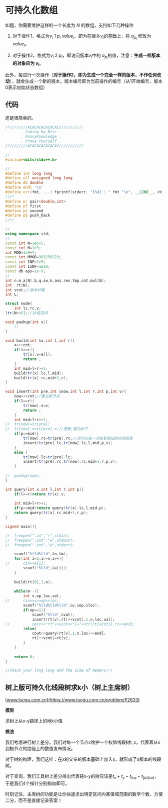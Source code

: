 # 可持久化数组

如题，你需要维护这样的一个长度为 $N$ 的数组，支持如下几种操作

1. 对于操作1，格式为$v_i \ 1 \ p_i \ {value}_i$，即为在版本$v_i$的基础上，将 $a_{p_i}$ 修改为 ${value}_i$。

2. 对于操作2，格式为$v_i \ 2 \ p_i$，即访问版本$v_i$中的 $a_{p_i}$的值，注意：**生成一样版本的对象应为 $v_i$**。

此外，每进行一次操作（**对于操作2，即为生成一个完全一样的版本，不作任何改动**），就会生成一个新的版本。版本编号即为当前操作的编号（从1开始编号，版本0表示初始状态数组）

## 代码

还是很简单的。

```C++
/*////////ACACACACACACAC///////////
       . Coding by Ntsc .
       . FancyKnowledge .
       . Prove Yourself .
/*////////ACACACACACACAC///////////

//
#include<bits/stdc++.h>

//
#define int long long
#define ull unsigned long long
#define db double
#define endl '\n'
#define err(fmt, ...) fprintf(stderr, "[%d] : " fmt "\n", __LINE__, ##__VA_ARGS__)
///*
#define pr pair<double,int>
#define pf first
#define ps second
#define pb push_back
//*/

//
using namespace std;
//
const int N=1e6+5;
const int M=1e3;
int MOD=1e9+7;
const int MMOD=903250223;
const int INF=1e9;
const int IINF=1e18;
const db eps=1e-9;
//
int n,m,a[N],b,q,sw,k,ans,res,tmp,cnt,mul[N];
int  rt[N];
int vcnt;//版本计数
int L;

struct node{
	int lc,rc,v;
}tr[N<<5];//16倍空间

void pushup(int x){
	//
}

void build(int &x,int l,int r){
	x=++cnt;
	if(l==r){
		tr[x].v=a[l];
		return ;
	}
	int mid=l+r>>1;
	build(tr[x].lc,l,mid);
	build(tr[x].rc,mid+1,r);
}

void insert(int pre,int &now,int l,int r,int p,int v){
	now=++cnt;//建立新节点
	if(l==r){
		tr[now].v=v;
		return ;
	}
	int mid=l+r>>1;
//	tr[now]=tr[pre];
//	tr[now].v=tr[pre].v;//更新,因为如下
	if(p<=mid){
		tr[now].rc=tr[pre].rc;//也可以在一开始复制旧的点的信息
		insert(tr[pre].lc,tr[now].lc,l,mid,p,v);
	}
	else {
		tr[now].lc=tr[pre].lc;
		insert(tr[pre].rc,tr[now].rc,mid+1,r,p,v);
	}
	
//	pushup(now);
}

int query(int x,int l,int r,int p){
	if(l==r)return tr[x].v;
	
	int mid=l+r>>1;
	if(p<=mid)return query(tr[x].lc,l,mid,p);
	return query(tr[x].rc,mid+1,r,p);
}

signed main(){

//	freopen(".in","r",stdin);
//	freopen(".out","w",stdout);
//	freopen(".txt","w",stderr);

	scanf("%lld%lld",&n,&m);
	for(int i=1;i<=n;i++){
//		cin>>a[i];
		scanf("%lld",&a[i]);
	}
	
	build(rt[0],1,n);
	
	while(m--){
		int v,op,loc,val;
//		cin>>v>>op>>loc;
		scanf("%lld%lld%lld",&v,&op,&loc);
		if(op==1){
			scanf("%lld",&val);
			insert(rt[v],rt[++vcnt],1,n,loc,val);
//			cerr<<"rt"<<vcnt<<"]="<<tr[rt[vcnt]].rc<<endl;
		}else{
			cout<<query(rt[v],1,n,loc)<<endl;
			rt[++vcnt]=rt[v];
		}
	}
	
	return 0;
}

//check your long long and the size of memery!!!

```

## 树上版可持久化线段树求k小（树上主席树）

[www.luogu.com.cn](https://www.luogu.com.cn/problem/P2633)


**模型**

求树上从x-y路径上的地k小值

**做法**

我们考虑进行树上差分。我们对每一个节点x维护一个权值线段树t_x，代表着从x到根节点的路径上的数值发布情况。

对于树的构建，我们这样：在x的父亲的版本基础上加入x，就形成了x版本的线段树。

对于查询，我们工具树上差分得出代表链x-y的树应该是$t_x+t_y-t_{lca}-t_{fa(lca)}$，于是我们4个指针分别指向即可。

时刻记住，主席树的功能是让你快速求出特定区间内某值域范围的数字个数，方便二分，而不是直接记录答案！

